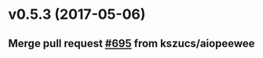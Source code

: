 # v0.5.3 (2017-05-06)

## Merge pull request [#695](https://github.com/channelcat/sanic/issues/695) from kszucs/aiopeewee
